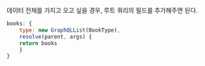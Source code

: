 데이터 전체를 가지고 오고 싶을 경우, 루트 쿼리의 필드를 추가해주면 된다.

```js
books: {
    type: new GraphQLList(BookType),
    resolve(parent, args) {
    return books
    }
}
```

